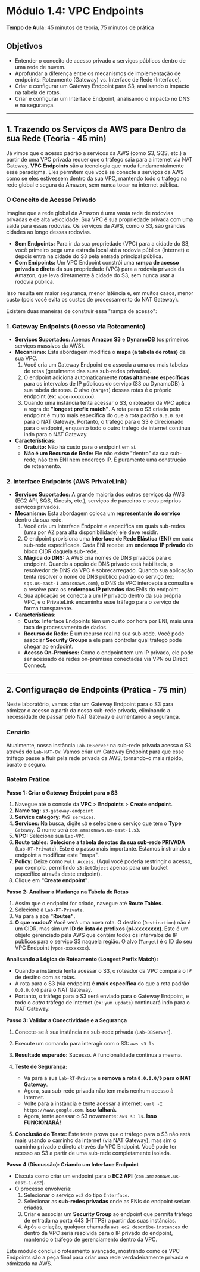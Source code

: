 # Módulo 1.4: VPC Endpoints

**Tempo de Aula:** 45 minutos de teoria, 75 minutos de prática

## Objetivos

- Entender o conceito de acesso privado a serviços públicos dentro de uma rede de nuvem.
- Aprofundar a diferença entre os mecanismos de implementação de endpoints: Roteamento (Gateway) vs. Interface de Rede (Interface).
- Criar e configurar um Gateway Endpoint para S3, analisando o impacto na tabela de rotas.
- Criar e configurar um Interface Endpoint, analisando o impacto no DNS e na segurança.

---

## 1. Trazendo os Serviços da AWS para Dentro da sua Rede (Teoria - 45 min)

Já vimos que o acesso padrão a serviços da AWS (como S3, SQS, etc.) a partir de uma VPC privada requer que o tráfego saia para a internet via NAT Gateway. **VPC Endpoints** são a tecnologia que muda fundamentalmente esse paradigma. Eles permitem que você se conecte a serviços da AWS como se eles estivessem dentro da sua VPC, mantendo todo o tráfego na rede global e segura da Amazon, sem nunca tocar na internet pública.

### O Conceito de Acesso Privado

Imagine que a rede global da Amazon é uma vasta rede de rodovias privadas e de alta velocidade. Sua VPC é sua propriedade privada com uma saída para essas rodovias. Os serviços da AWS, como o S3, são grandes cidades ao longo dessas rodovias. 

-   **Sem Endpoints:** Para ir da sua propriedade (VPC) para a cidade do S3, você primeiro pega uma estrada local até a rodovia pública (internet) e depois entra na cidade do S3 pela entrada principal pública. 
-   **Com Endpoints:** Um VPC Endpoint constrói uma **rampa de acesso privada e direta** da sua propriedade (VPC) para a rodovia privada da Amazon, que leva diretamente à cidade do S3, sem nunca usar a rodovia pública.

Isso resulta em maior segurança, menor latência e, em muitos casos, menor custo (pois você evita os custos de processamento do NAT Gateway).

Existem duas maneiras de construir essa "rampa de acesso":

### 1. Gateway Endpoints (Acesso via Roteamento)

-   **Serviços Suportados:** Apenas **Amazon S3** e **DynamoDB** (os primeiros serviços massivos da AWS).
-   **Mecanismo:** Esta abordagem modifica o **mapa (a tabela de rotas)** da sua VPC.
    1.  Você cria um Gateway Endpoint e o associa a uma ou mais tabelas de rotas (geralmente das suas sub-redes privadas).
    2.  O endpoint adiciona automaticamente **rotas altamente específicas** para os intervalos de IP públicos do serviço (S3 ou DynamoDB) à sua tabela de rotas. O alvo (`target`) dessas rotas é o próprio endpoint (ex: `vpce-xxxxxxxx`).
    3.  Quando uma instância tenta acessar o S3, o roteador da VPC aplica a regra de **"longest prefix match"**. A rota para o S3 criada pelo endpoint é muito mais específica do que a rota padrão `0.0.0.0/0` para o NAT Gateway. Portanto, o tráfego para o S3 é direcionado para o endpoint, enquanto todo o outro tráfego de internet continua indo para o NAT Gateway.
-   **Características:**
    -   **Gratuito:** Não há custo para o endpoint em si.
    -   **Não é um Recurso de Rede:** Ele não existe "dentro" da sua sub-rede; não tem ENI nem endereço IP. É puramente uma construção de roteamento.

### 2. Interface Endpoints (AWS PrivateLink)

-   **Serviços Suportados:** A grande maioria dos outros serviços da AWS (EC2 API, SQS, Kinesis, etc.), serviços de parceiros e seus próprios serviços privados.
-   **Mecanismo:** Esta abordagem coloca um **representante do serviço** dentro da sua rede.
    1.  Você cria um Interface Endpoint e especifica em quais sub-redes (uma por AZ para alta disponibilidade) ele deve residir.
    2.  O endpoint provisiona uma **Interface de Rede Elástica (ENI)** em cada sub-rede especificada. Cada ENI recebe um **endereço IP privado** do bloco CIDR daquela sub-rede.
    3.  **Mágica do DNS:** A AWS cria nomes de DNS privados para o endpoint. Quando a opção de DNS privado está habilitada, o resolvedor de DNS da VPC é sobrecarregado. Quando sua aplicação tenta resolver o nome de DNS público padrão do serviço (ex: `sqs.us-east-1.amazonaws.com`), o DNS da VPC intercepta a consulta e a resolve para os **endereços IP privados** das ENIs do endpoint.
    4.  Sua aplicação se conecta a um IP privado dentro da sua própria VPC, e o PrivateLink encaminha esse tráfego para o serviço de forma transparente.
-   **Características:**
    -   **Custo:** Interface Endpoints têm um custo por hora por ENI, mais uma taxa de processamento de dados.
    -   **Recurso de Rede:** É um recurso real na sua sub-rede. Você pode associar **Security Groups** a ele para controlar qual tráfego pode chegar ao endpoint.
    -   **Acesso On-Premises:** Como o endpoint tem um IP privado, ele pode ser acessado de redes on-premises conectadas via VPN ou Direct Connect.

---

## 2. Configuração de Endpoints (Prática - 75 min)

Neste laboratório, vamos criar um Gateway Endpoint para o S3 para otimizar o acesso a partir da nossa sub-rede privada, eliminando a necessidade de passar pelo NAT Gateway e aumentando a segurança.

### Cenário

Atualmente, nossa instância `Lab-DBServer` na sub-rede privada acessa o S3 através do `Lab-NAT-GW`. Vamos criar um Gateway Endpoint para que esse tráfego passe a fluir pela rede privada da AWS, tornando-o mais rápido, barato e seguro.

### Roteiro Prático

**Passo 1: Criar o Gateway Endpoint para o S3**
1.  Navegue até o console da **VPC** > **Endpoints** > **Create endpoint**.
2.  **Name tag:** `s3-gateway-endpoint`
3.  **Service category:** `AWS services`.
4.  **Services:** Na busca, digite `s3` e selecione o serviço que tem o **Type** `Gateway`. O nome será `com.amazonaws.us-east-1.s3`.
5.  **VPC:** Selecione sua `Lab-VPC`.
6.  **Route tables:** **Selecione a tabela de rotas da sua sub-rede PRIVADA** (`Lab-RT-Private`). Este é o passo mais importante. Estamos instruindo o endpoint a modificar este "mapa".
7.  **Policy:** Deixe como `Full Access`. (Aqui você poderia restringir o acesso, por exemplo, permitindo `s3:GetObject` apenas para um bucket específico através deste endpoint).
8.  Clique em **"Create endpoint"**.

**Passo 2: Analisar a Mudança na Tabela de Rotas**
1.  Assim que o endpoint for criado, navegue até **Route Tables**.
2.  Selecione a `Lab-RT-Private`.
3.  Vá para a aba **"Routes"**.
4.  **O que mudou?** Você verá uma nova rota. O destino (`Destination`) não é um CIDR, mas sim um **ID de lista de prefixos (pl-xxxxxxxx)**. Este é um objeto gerenciado pela AWS que contém todos os intervalos de IP públicos para o serviço S3 naquela região. O alvo (`Target`) é o ID do seu VPC Endpoint (`vpce-xxxxxxxx`).

**Analisando a Lógica de Roteamento (Longest Prefix Match):**
-   Quando a instância tenta acessar o S3, o roteador da VPC compara o IP de destino com as rotas.
-   A rota para o S3 (via endpoint) é **mais específica** do que a rota padrão `0.0.0.0/0` para o NAT Gateway.
-   Portanto, o tráfego para o S3 será enviado para o Gateway Endpoint, e todo o *outro* tráfego de internet (ex: `yum update`) continuará indo para o NAT Gateway.

**Passo 3: Validar a Conectividade e a Segurança**
1.  Conecte-se à sua instância na sub-rede privada (`Lab-DBServer`).
2.  Execute um comando para interagir com o S3:
    `aws s3 ls`
3.  **Resultado esperado:** Sucesso. A funcionalidade continua a mesma.

4.  **Teste de Segurança:**
    -   Vá para a sua `Lab-RT-Private` e **remova a rota `0.0.0.0/0` para o NAT Gateway**.
    -   Agora, sua sub-rede privada não tem mais nenhum acesso à internet.
    -   Volte para a instância e tente acessar a internet: `curl -I https://www.google.com`. **Isso falhará.**
    -   Agora, tente acessar o S3 novamente: `aws s3 ls`. **Isso FUNCIONARÁ!**

5.  **Conclusão do Teste:** Este teste prova que o tráfego para o S3 não está mais usando o caminho da internet (via NAT Gateway), mas sim o caminho privado e direto através do VPC Endpoint. Você pode ter acesso ao S3 a partir de uma sub-rede completamente isolada.

**Passo 4 (Discussão): Criando um Interface Endpoint**
-   Discuta como criar um endpoint para o **EC2 API** (`com.amazonaws.us-east-1.ec2`).
-   O processo envolveria:
    1.  Selecionar o serviço `ec2` do tipo `Interface`.
    2.  Selecionar as **sub-redes privadas** onde as ENIs do endpoint seriam criadas.
    3.  Criar e associar um **Security Group** ao endpoint que permita tráfego de entrada na porta 443 (HTTPS) a partir das suas instâncias.
    4.  Após a criação, qualquer chamada `aws ec2 describe-instances` de dentro da VPC seria resolvida para o IP privado do endpoint, mantendo o tráfego de gerenciamento dentro da VPC.

Este módulo conclui o roteamento avançado, mostrando como os VPC Endpoints são a peça final para criar uma rede verdadeiramente privada e otimizada na AWS.